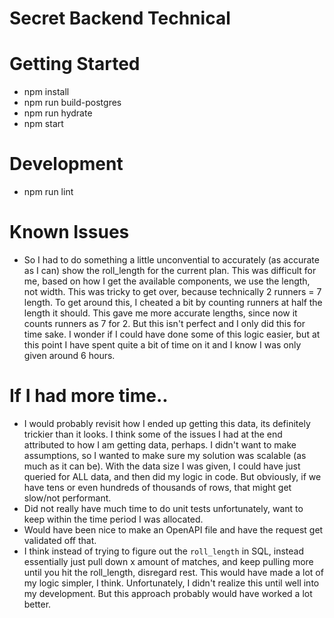 # Secret Backend Technical

# Getting Started
- npm install
- npm run build-postgres
- npm run hydrate
- npm start

# Development
- npm run lint

# Known Issues
- So I had to do something a little unconvential to accurately (as accurate as I can) show the roll_length for the current plan. This was difficult for me, based on how I get the available components, we use the length, not width. This was tricky to get over, because technically 2 runners = 7 length. To get around this, I cheated a bit by counting runners at half the length it should. This gave me more accurate lengths, since now it counts runners as 7 for 2. But this isn't perfect and I only did this for time sake. I wonder if I could have done some of this logic easier, but at this point I have spent quite a bit of time on it and I know I was only given around 6 hours.

# If I had more time..
- I would probably revisit how I ended up getting this data, its definitely trickier than it looks. I think some of the issues I had at the end attributed to how I am  getting data, perhaps. I didn't want to make assumptions, so I wanted to make sure
my solution was scalable (as much as it can be). With the data size I was given, I could have just queried for ALL data, and then did my logic in code. But obviously, if we have tens or even hundreds of thousands of rows, that might get slow/not performant.
- Did not really have much time to do unit tests unfortunately, want to keep within the time period I was allocated.
- Would have been nice to make an OpenAPI file and have the request get validated off that.
- I think instead of trying to figure out the `roll_length` in SQL, instead essentially just pull down x amount of matches, and keep pulling more until you hit the roll_length, disregard rest. This would have made a lot of my logic simpler, I think. Unfortunately, I didn't realize this until well into my development. But this approach probably would have worked a lot better. 

<!-- ## Background
Secret rugs are made to order. This means that generally speaking we don't stock finished goods and instead we stock raw materials that can be turned into a variety of our products. Our main raw material is a roll of fabric that we print designs on. The length of the roll may vary from roll to roll. 

There are 3 different sizes of rugs that need to be printed, 2.5x7's (which are considered runners), 3x5's and 5x7's. Below is an example of the orientation of how the rugs would be laid out when printed. 
<img src='images/PrintedRugLayoutExample.png' />

This table shows how the different size rugs would be printed.
|Rug Size | Length (ft) | Width (ft) | Side by Side Printing |
| --- | --- | --- | --- |
| 2.5' x 7' | 7 | 2.5 | Yes |
| 3' x 5' | 3 | 5 | No |
| 5' x 7' | 7 | 5 | No |
## Problem
 An operator of a printer needs to know what they should be printing next. We try to maintain a first in, first out (FIFO) approach with the exception of items that need to be rushed. They will utlize a web app that calls your endpoint which will tell them the next highest priority items to print. 
## Requirements
### Endpoint
- Your endpoint should return a list of the next items that are to be printed. 
- These rugs should be in priority order and the position field should reflect this priority.
    - One exception to this is that runners are not always next to each other priority wise. You can pull a runner from later in the queue to fill an empty space 
- Only components with a status of `Pending` should be included
- Only orders that have `cancelled` set to false should be included.
- If the request parameter `include_rush` is selected, rush and non-rushed rugs can be returned in the query.
- If the request parameter `include_rush` is set to false, only non-rushed rugs should be returned in the query.
- The sum of the length of the rugs returned should be less than or equal to the length of the roll.
#### Priority
Components are broken into two "buckets." The first bucket is every component that has `rush=true` and the second bucket is all orders where `rush=false`. Within each bucket, the highest priority items are the oldest orders and the rushed orders have priority over non rushed rugs. Below is an example of the priority would work.
 | Component ID | Rush | Order Date |
 | --- | --- | --- |
 | 99 | True | 2020-12-01 | 
 | 125 | True | 2020-12-02 | 
 | 133 | True | 2020-12-03 | 
 | 27 | False | 2020-10-13 | 
 | 30 | False | 2020-11-22 |
 | 55 | False | 2020-11-29 | 
 | 128 | False | 2020-12-02|
    
#### Input
Your endpoint should accept the following inputs:
- `roll_length` (decimal) - The length of the roll being planned for in feet.
- `include_rush` (boolean) - if items that are marked as rush should be included in this plan or not

##### Sample Input
```
{
    "roll_length": 25.62,
    "include_rush": true
}
```

#### Output
The data should be returned as JSON.
Your endpoint should return the following:
- `roll_length` (in feet)
- An array of components on a roll titled `plan`. Each entity in the array should contain:
    - `id` (of the component)
    - `component_size`
    - `order_date`
    - `position` - The position should denote where in the plan a rug would be printed. If a runner (a 2.5x7 rug) is printed side by side, both rugs should have the same position. In the example image above, the 5x7 would be in position 1, both 2.5x7's would be in position 2 and the 3x5 would be in position 3.
    - `sku`
    - `rush`
##### Sample Output
```
{
    "roll_id": 2562,
    "length": 14.2
    "plan":[
        {
            "id": 5683,
            "position": 1,
            "size": "2.5x7",
            "order_date": "2020-10-13 04:27:30-07:00",
            "sku": "RS-1234-27",
            "rush": true
        },
        {
            "id": 2562,
            "position": 1,
            "size": "2.5x7",
            "order_date":"2020-09-14 16:24:24-07:00",
            "sku": "RC-1013-27",
            "rush": false
        },
        {
            "id": 9876,
            "position": 2
            "size": "3x5",
            "order_date":"2020-11-22 10:02:06-07:00",
            "sku": "RS-1234-27",
            "rush": true
        },
        {
            "id": 5684,
            "position": 3
            "size": "3x5",
            "order_date":"2020-11-22 10:30:24-07:00",
            "rush": true
        }
    ]
}
```
## Assumptions
- There is only one width of roll, 5 feet wide.
- A line item has a quantity of 1. If more than one of a particular design is ordered, it will appear as a separate line item

## Supplied Tables
- **`component`**: You can think of a component as a synonym for a rug. There will be one component per line item.
- **`line_item`**: A particular item that was ordered. There are potentially n line items for each order
- **`order`**: Contains information about the order. 

There is a `db.sql` file included that will set these tables up with some data that you should be able to use. 

## Other Considerations
- Feel free to add tables or columns to existing tables.
- Don't remove any of the existing tables, but if you feel there is a better way to handle a situation, make a note of it.
- Feel free using a modern popular language that you are comfortable with. We use Node at {Secret} but we are more interested in how you approach solving the problem over the specific language.
- Don't worry if you aren't able to fully finish everything in time. Focus mainly on the core logic.
- Please upload your code to Github and share the link with us.  -->

